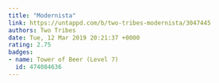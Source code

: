 ```yaml
---
title: "Modernista"
link: https://untappd.com/b/two-tribes-modernista/3047445
authors: Two Tribes
date: Tue, 12 Mar 2019 20:21:37 +0000
rating: 2.75
badges:
- name: Tower of Beer (Level 7)
  id: 474084636
---
```


